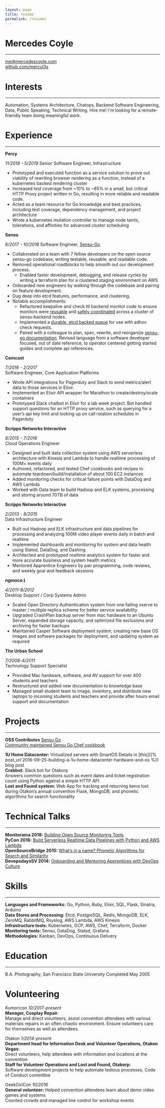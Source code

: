 ```yaml
---
layout: page
title: resume 
permalink: /resume/
---
```


# Mercedes Coyle 
---
me@mercedescoyle.com    
[github.com/mercul3s](http://github.com/mercul3s) 

# Interests
---
Automation, Systems Architecture, Chatops, Backend Software Engineering, Data, Public
Speaking, Technical Writing. Hire me! I'm looking for a remote-friendly team
doing meaningful work.

# Experience

---     
**Percy**

*11/2018 - 5/2019*
Senior Software Engineer, Infrastructure
- Prototyped and executed function as a service solution to prove out viability
of rewriting browser rendering as a function, instead of a kubernetes backed rendering cluster
- Increased test coverage from ~10% to ~85% in a small, but critical HTTP Proxy
project written in Go, resulting in more reliable and readable code.
- Acted as a team resource for Go knowledge and best practices, including test
coverage, dependency management, and project architecture
- Wrote a kubernetes mutation controller to manage node taints, tolerations, and
affinities for advanced cluster scheduling

**Sensu**

*6/2017 - 10/2018*
Software Engineer, [Sensu-Go](https://github.com/sensu/sensu-go)
- Collaborated on a team with 7 fellow developers on the open source sensu-go codebase, writing testable, reusable, and readable code.
- Removed operational roadblocks to help smooth out our development process.
  - Enabled faster development, debugging, and release cycles by writing a terraform plan for a clustered staging environment on AWS 
- Onboarded new engineers by walking through the codebase and pairing on feature development.
- Dug deep into etcd features, performance, and clustering.
- Notable accomplishments: 
  - Refactored keepalive and check ttl backend monitor code to ensure monitors 
  were [reusable](https://github.com/sensu/sensu-go/pull/897) and [safely coordinated](https://github.com/sensu/sensu-go/pull/1699) across a cluster of sensu-backend nodes.
  - Implemented a [durable, etcd backed queue](https://github.com/sensu/sensu-go/pull/937) for use with adhoc check requests.
  - Paired with a colleague to plan, spec, rewrite, and reorganize [sensu-go documentation](https://docs.sensu.io/sensu-core/2.0/). Revised language from a software developer focused, out of date reference, to operator centered getting started guides and complete api references.

**Comcast** 

*7/2016 - 2/2017*               
Software Engineer, Core Application Platforms
- Wrote API integrations for Pagerduty and Slack to send metrics/alert data to those services in Elixir. 
- Implemented an Elixir API wrapper for Marathon to create/destroy/scale containers
- Prototyped Slack chatbot in Elixir for a lab week project. Bot handled support questions for an HTTP proxy service, such as querying for a user’s api key limit and looking up on call rotation schedules in Pagerduty

**Scripps Networks Interactive** 

*8/2015 - 7/2016*   
Cloud Operations Engineer
- Designed and built data collection system using AWS serverless architecture with Kinesis and Lambda to handle realtime processing of 100M+ events daily
- Authored, refactored, and tested Chef cookbooks and recipes to automate teardown/build/installation of about 100 EC2 instances
- Added monitoring checks for critical failure points with DataDog and AWS Lambda
- Worked with Data team to build Hadoop and ELK systems, processing and storing around 70TB of data

**Scripps Networks Interactive** 

*2/2013 - 8/2015*   
Data Infrastructure Engineer
- Built out Hadoop and ELK infrastructure and data pipelines for processing and analyzing 100M video player events daily in batch and realtime
- Implemented dashboards and monitoring for system and data health using Statsd, DataDog, and Dashing
- Architected and prototyped realtime analytics system for faster and more accurate business and system health metrics
- Mentored Apprentice Engineers by pair programming, code reviews, and weekly goal and feedback sessions

**ngmoco:)** 

*4/2011-8/2012*     
Desktop Support / Corp Systems Admin                       
- Scaled Open Directory Authentication system from one failing xserve to master / multiple replica scheme for better service availability
- Upgraded CrashPlan backup server from mac hardware to an Ubuntu Server, expanded storage capacity, and optimized file exclusions and archiving for faster backups
- Maintained Casper Software deployment system, creating new base OS images and software packages for deployment, and updating system as required

**The Urban School**

*7/2008-4/2011*     
Technology Support Specialist
- Provided Mac hardware, software, and AV support for over 400 students and teachers
- Restructured and added new documentation to knowledge base
- Managed small student team to image, inventory, and distribute new laptops to incoming students and teachers and provide after hours email support and documentation

# Projects  
---     

**OSS Contributes**
[Sensu Go](http://github.com/sensu/sensu-go)  
[Community maintained Sensu Go Chef cookbook](http://github.com/sensu/sensu-go-chef)  

**1U Home Datacenter:** Virtualized servers with SmartOS Details in [this]({% post_url 2016-09-25-building-a-1u-home-datacenter-hardware-and-os %}) blog post  
**Crabbot:** Slack bot for Otakorp  
Answers common questions such as event dates and ticket registration count using Python against a simple HTTP API  
**Lost and Found system:** Web App for tracking and returning items lost during Otakon’s annual convention 
Flask, MongoDB, and phonetic algorithms for search functionality

# Technical Talks
---

**Monitorama 2018:** [Building Open Source Monitoring Tools](https://vimeo.com/274820910)  
**PyCon 2016:** [Build Serverless Realtime Data Pipelines with Python and AWS Lambda](https://www.youtube.com/watch?v=EpCHD9AIHAM)  
**OpenSourceBridge 2015:** [What’s in a name? Phonetic Algorithms for Search and Similarity](https://confreaks.tv/videos/osbridge2015-what-s-in-a-name-phonetic-algorithms-for-search-and-similarity)  
**DevopsdaysSV 2014:** [Onboarding and Mentoring Apprentices with DevOps Culture](https://vimeo.com/album/3173642/video/115484860)  

# Skills
---

**Languages and Frameworks:** Go, Python, Ruby, Elixir, SQL, Flask, Sinatra, Arduino  
**Data Stores and Processing:** Etcd, PostgreSQL, Redis, MongoDB, ELK, ZeroMQ, RabbitMQ, Rsyslog, AWS Lambda, AWS Kinesis  
**Infrastructure tools:** Kubernetes, GCP, AWS, Chef, Terraform, Docker  
**Monitoring tools:** Sensu, DataDog, Statsd, Grafana  
**Methodologies:** Kanban, DevOps, Continuous Delivery  

# Education
---

B.A. Photography, San Francisco State University    Completed May 2005

# Volunteering
Kumoricon *10/2017-present*  
**Manager, Cosplay Repair**:  
Manage and direct volunteers, assist convention attendees with various materials
repairs in an often chaotic environment. Ensure volunteers care for themselves
as well as attendees.

Otakon  *1/2014-present*    
**Department head for Information Desk and Volunteer Operations, Otakon Vegas:**  
Direct volunteers, help attendees with information and locations at the
convention  
**Staff for Volunteer Operations and Lost and Found, Otakorp:**  
Software development projects to help automate tedious processes, Code of Conduct committee

GeekGirlCon *10/2016*   
**General volunteer:** Helped convention attendees learn about demo video games and systems  
Counted crowds and managed line control for workshop events  
